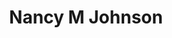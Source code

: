 ---
pid: FS390
title: Nancy M Johnson
location_transcription: Mural
zipcode: '19010'
outside_phl: 'Bryn Mawr PA '
neighborhood: Brwn Mawr
age: '65'
age_range: 60-69
instagram: 
image_file_name: FS_390.jpg
proposal_transcription: Inventor of artificial freezer for ice cream - Philadelphia
  native
topic: Figure,Philadelphia,Technology
topic_summary: 0, 0, 0
type: Other No Form
keywords_other: 
credit: Jann Nielsen
image_labels: 
twitter: 
facebook: 
permalink: "/monuments/fs390/"
layout: item-page
---